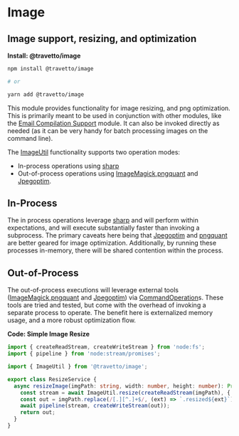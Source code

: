 <!-- This file was generated by @travetto/doc and should not be modified directly -->
<!-- Please modify https://github.com/travetto/travetto/tree/main/module/image/DOC.tsx and execute "npx trv doc" to rebuild -->
# Image

## Image support, resizing, and optimization

**Install: @travetto/image**
```bash
npm install @travetto/image

# or

yarn add @travetto/image
```

This module provides functionality for image resizing, and png optimization. This is primarily meant to be used in conjunction with other modules, like the [Email Compilation Support](https://github.com/travetto/travetto/tree/main/module/email-compiler#readme "Email compiling module") module. It can also be invoked directly as needed (as it can be very handy for batch processing images on the command line). 

The [ImageUtil](https://github.com/travetto/travetto/tree/main/module/image/src/util.ts#L55) functionality supports two operation modes:
   *  In-process operations using [sharp](https://sharp.pixelplumbing.com/)
   *  Out-of-process operations using [ImageMagick](https://imagemagick.org/index.php),[pngquant](https://pngquant.org/) and [Jpegoptim](https://github.com/tjko/jpegoptim).

## In-Process
The in process operations leverage [sharp](https://sharp.pixelplumbing.com/) and will perform within expectations, and will execute substantially faster than invoking a subprocess.  The primary caveats here being that [Jpegoptim](https://github.com/tjko/jpegoptim) and [pngquant](https://pngquant.org/) are better geared for image optimization.  Additionally, by running these processes in-memory, there will be shared contention within the process.

## Out-of-Process
The out-of-process executions will leverage external tools ([ImageMagick](https://imagemagick.org/index.php),[pngquant](https://pngquant.org/) and [Jpegoptim](https://github.com/tjko/jpegoptim)) via [CommandOperation](https://github.com/travetto/travetto/tree/main/module/command/src/command.ts#L12)s.  These tools are tried and tested, but come with the overhead of invoking a separate process to operate.  The benefit here is externalized memory usage, and a more robust optimization flow.

**Code: Simple Image Resize**
```typescript
import { createReadStream, createWriteStream } from 'node:fs';
import { pipeline } from 'node:stream/promises';

import { ImageUtil } from '@travetto/image';

export class ResizeService {
  async resizeImage(imgPath: string, width: number, height: number): Promise<string> {
    const stream = await ImageUtil.resize(createReadStream(imgPath), { w: width, h: height });
    const out = imgPath.replace(/[.][^.]+$/, (ext) => `.resized${ext}`);
    await pipeline(stream, createWriteStream(out));
    return out;
  }
}
```
